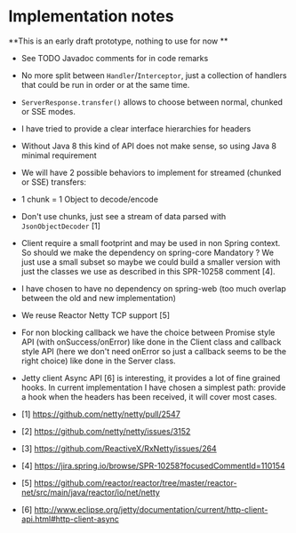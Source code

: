 Implementation notes
====================

**This is an early draft prototype, nothing to use for now **

- See TODO Javadoc comments for in code remarks
- No more split between `Handler`/`Interceptor`, just a collection of handlers that could be run in order or at the same time.
- `ServerResponse.transfer()` allows to choose between normal, chunked or SSE modes.
- I have tried to provide a clear interface hierarchies for headers
- Without Java 8 this kind of API does not make sense, so using Java 8 minimal requirement
- We will have 2 possible behaviors to implement for streamed (chunked or SSE) transfers:
 - 1 chunk = 1 Object to decode/encode
 - Don't use chunks, just see a stream of data parsed with `JsonObjectDecoder` [1]
- Client require a small footprint and may be used in non Spring context. So should we make
  the dependency on spring-core Mandatory ? We just use a small subset so maybe we could build
  a smaller version with just the classes we use as described in this SPR-10258 comment [4].
- I have chosen to have no dependency on spring-web (too much overlap between the old and new implementation)
- We reuse Reactor Netty TCP support [5]
- For non blocking callback we have the choice between Promise style API (with onSuccess/onError) like done in the Client
  class and callback style API (here we don't need onError so just a callback seems to be the right choice) like done in
  the Server class.
- Jetty client Async API [6] is interesting, it provides a lot of fine grained hooks. In current implementation
  I have chosen a simplest path: provide a hook when the headers has been received, it will cover most cases.


- [1] https://github.com/netty/netty/pull/2547
- [2] https://github.com/netty/netty/issues/3152
- [3] https://github.com/ReactiveX/RxNetty/issues/264
- [4] https://jira.spring.io/browse/SPR-10258?focusedCommentId=110154
- [5] https://github.com/reactor/reactor/tree/master/reactor-net/src/main/java/reactor/io/net/netty
- [6] http://www.eclipse.org/jetty/documentation/current/http-client-api.html#http-client-async

